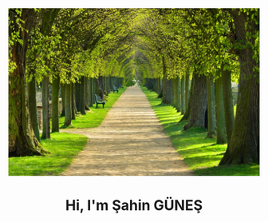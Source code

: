 <img src="https://github.com/Gunesahin/Gunesahin/blob/main/3dduvarkagitlari-b6ea8440.jpg?raw=true">

<h1 align="center">Hi, I'm Şahin GÜNEŞ</h1>
